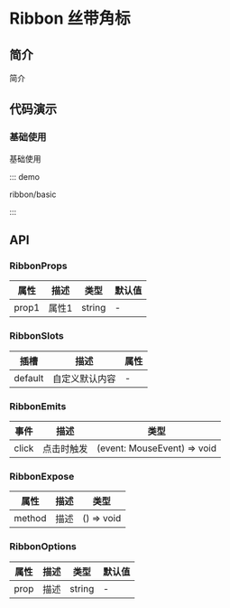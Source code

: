 # Ribbon 丝带角标

## 简介

简介

## 代码演示

### 基础使用

基础使用

::: demo

ribbon/basic

:::

## API

### RibbonProps

| 属性  | 描述  | 类型   | 默认值 |
| ----- | ----- | ------ | ------ |
| prop1 | 属性1 | string | -      |

### RibbonSlots

| 插槽    | 描述           | 属性 |
| ------- | -------------- | ---- |
| default | 自定义默认内容 | -    |

### RibbonEmits

| 事件  | 描述       | 类型                        |
| ----- | ---------- | --------------------------- |
| click | 点击时触发 | (event: MouseEvent) => void |

### RibbonExpose

| 属性   | 描述 | 类型       |
| ------ | ---- | ---------- |
| method | 描述 | () => void |

### RibbonOptions

| 属性 | 描述 | 类型   | 默认值 |
| ---- | ---- | ------ | ------ |
| prop | 描述 | string | -      |
